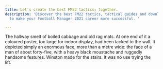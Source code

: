 ```yaml
---
title: Let's create the best FM22 tactics; together.
description: 'Discover the best FM22 tactics, tactical guides and downloads. Designed
  to make your Football Manager 2021 career more successful. '

---
```

The hallway smelt of boiled cabbage and old rag mats. At one end of it a coloured poster, too large for indoor display, had been tacked to the wall. It depicted simply an enormous face, more than a metre wide: the face of a man of about forty-five, with a heavy black moustache and ruggedly handsome features. Winston made for the stairs. It was no use trying the lift.